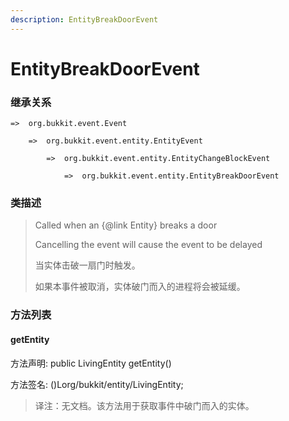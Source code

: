 ```yaml
---
description: EntityBreakDoorEvent
---
```


# EntityBreakDoorEvent

### 继承关系

    =>  org.bukkit.event.Event

        =>  org.bukkit.event.entity.EntityEvent

            =>  org.bukkit.event.entity.EntityChangeBlockEvent

                =>  org.bukkit.event.entity.EntityBreakDoorEvent

### 类描述

> Called when an {@link Entity} breaks a door
>
> Cancelling the event will cause the event to be delayed
>
> 当实体击破一扇门时触发。
>
> 如果本事件被取消，实体破门而入的进程将会被延缓。

### 方法列表

#### getEntity

方法声明: public LivingEntity getEntity()

方法签名: ()Lorg/bukkit/entity/LivingEntity;

> 译注：无文档。该方法用于获取事件中破门而入的实体。